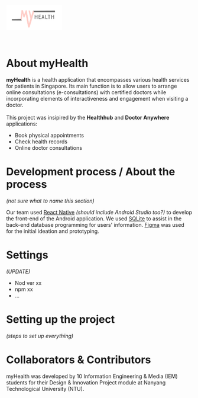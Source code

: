 <img src="https://github.com/naboleh/myHealth/blob/2351bf7daea8826d228badb692fffeac78a087df/app/icon/logopink.png" width=30% height="30%" align="left"> <br /><br /><br /><br /><br /><br />

# About myHealth
**myHealth** is a health application that encompasses various health services for patients in Singapore. Its main function is to allow users to arrange online consultations (e-consultations) with certified doctors while incorporating elements of interactiveness and engagement when visiting a doctor. <br /><br />
This project was insipired by the **Healthhub** and **Doctor Anywhere** applications:
- Book physical appointments
- Check health records
- Online doctor consultations

# Development process / About the process
*(not sure what to name this section)*

Our team used [React Native](https://reactnative.dev/) *(should include Android Studio too?)* to develop the front-end of the Android application. We used [SQLite](https://www.sqlite.org/index.html) to assist in the back-end database programming for users' information. [Figma](https://www.figma.com/login) was used for the initial ideation and prototyping. 

# Settings
*(UPDATE)*
- Nod ver xx
- npm xx
- ...

# Setting up the project
*(steps to set up everything)*


# Collaborators & Contributors
myHealth was developed by 10 Information Engineering & Media (IEM) students for their Design & Innovation Project module at Nanyang Technological University (NTU).
